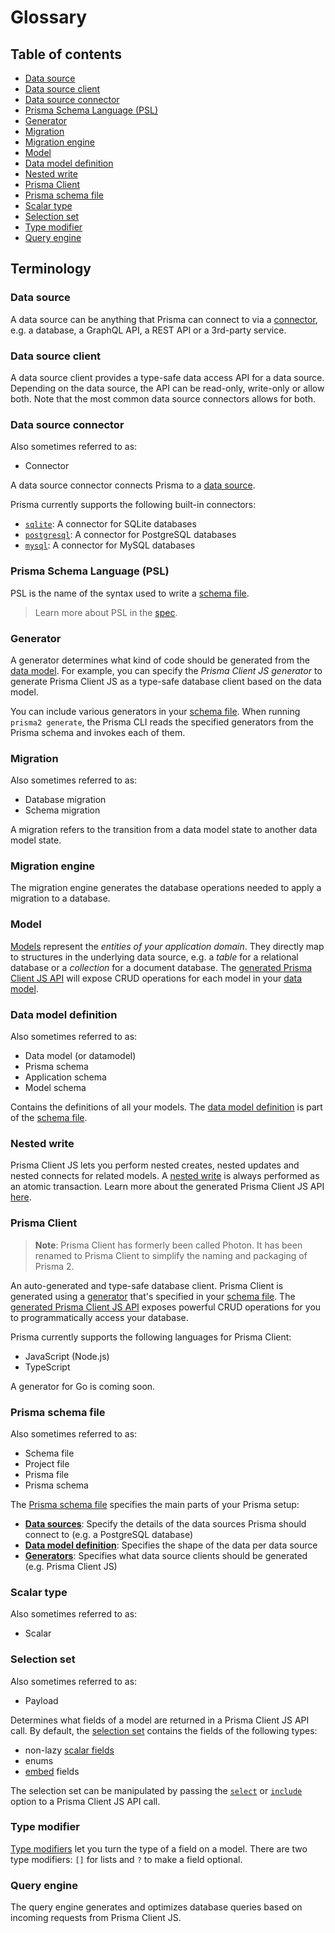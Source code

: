 # Glossary


<!-- ### Composite model

A composite model is a model that doesn't directly map to a structure (e.g. a _table_ or a _collection_) in the underlying data source. Instead, it's composed out of multiple parts from the underlying database. -->

## Table of contents

- [Data source]()
- [Data source client]()
- [Data source connector](#data-source-connector)
- [Prisma Schema Language (PSL)](#prisma-schema-language-psl)
- [Generator](#generator)
- [Migration](#migration)
- [Migration engine](#migration-engine)
- [Model](#model)
- [Data model definition](#data-model-definition)
- [Nested write](#nested-write)
- [Prisma Client](#prisma-client)
- [Prisma schema file](#prisma-schema-file)
- [Scalar type](#scalar-type)
- [Selection set](#selection-set)
- [Type modifier](#type-modifier)
- [Query engine](#query-engine)

## Terminology

### Data source

A data source can be anything that Prisma can connect to via a [connector](#data-source-connector), e.g. a database, a GraphQL API, a REST API or a 3rd-party service.

### Data source client

A data source client provides a type-safe data access API for a data source. Depending on the data source, the API can be read-only, write-only or allow both. Note that the most common data source connectors allows for both.

### Data source connector

Also sometimes referred to as:

- Connector

A data source connector connects Prisma to a [data source](#data-source). 

Prisma currently supports the following built-in connectors:

- [`sqlite`](./core/connectors/sqlite.md): A connector for SQLite databases
- [`postgresql`](./core/connectors/postgresql.md): A connector for PostgreSQL databases
- [`mysql`](./core/connectors/mysql.md): A connector for MySQL databases

### Prisma Schema Language (PSL)

PSL is the name of the syntax used to write a [schema file](#prisma-schema-file).

> Learn more about PSL in the [spec](https://github.com/prisma/specs/tree/master/prisma-schema-language).

### Generator

A generator determines what kind of code should be generated from the [data model](#data-model-definition). For example, you can specify the _Prisma Client JS generator_ to generate Prisma Client JS as a type-safe database client based on the data model.

You can include various generators in your [schema file](#prisma-schema-file). When running `prisma2 generate`, the Prisma CLI reads the specified generators from the Prisma schema and invokes each of them.


### Migration

Also sometimes referred to as:

- Database migration
- Schema migration

A migration refers to the transition from a data model state to another data model state. 

### Migration engine

The migration engine generates the database operations needed to apply a migration to a database.

### Model

[Models](./data-modeling.md#models) represent the _entities of your application domain_. They directly map to structures in the underlying data source, e.g. a _table_ for a relational database or a _collection_ for a document database. The [generated Prisma Client JS API](./prisma-client-js/api.md) will expose CRUD operations for each model in your [data model](#data-model-definition).

### Data model definition

Also sometimes referred to as: 

- Data model (or datamodel)
- Prisma schema
- Application schema
- Model schema

Contains the definitions of all your models. The [data model definition](./data-modeling.md#data-model-definition) is part of the [schema file](#prisma-schema-file).

### Nested write

Prisma Client JS lets you perform nested creates, nested updates and nested connects for related models. A [nested write](./relations.md#nested-writes) is always performed as an atomic transaction. Learn more about the generated Prisma Client JS API [here](./prisma-client-js/api.md).

### Prisma Client

> **Note**: Prisma Client has formerly been called Photon. It has been renamed to Prisma Client to simplify the naming and packaging of Prisma 2.

An auto-generated and type-safe database client. Prisma Client is generated using a [generator](#generator) that's specified in your [schema file](#prisma-schema-file). The [generated Prisma Client JS API](./prisma-client-js/api.md) exposes powerful CRUD operations for you to programmatically access your database.

Prisma currently supports the following languages for Prisma Client:

- JavaScript (Node.js)
- TypeScript

A generator for Go is coming soon.

### Prisma schema file

Also sometimes referred to as:

- Schema file
- Project file
- Prisma file
- Prisma schema

The [Prisma schema file](./prisma-schema-file.md) specifies the main parts of your Prisma setup:

- [**Data sources**](#data-source): Specify the details of the data sources Prisma should connect to (e.g. a PostgreSQL database)
- [**Data model definition**](#data-model-definition): Specifies the shape of the data per data source
- [**Generators**](#generator): Specifies what data source clients should be generated (e.g. Prisma Client JS)

### Scalar type

Also sometimes referred to as: 

- Scalar

### Selection set

Also sometimes referred to as: 

- Payload

Determines what fields of a model are returned in a Prisma Client JS API call. By default, the [selection set](./prisma-client-js/api.md#selection-sets) contains the fields of the following types:

- non-lazy [scalar fields](./data-modeling.md#scalar-types)
- enums
- [embed](./data-modeling.md#embeds) fields

The selection set can be manipulated by passing the [`select`](./prisma-client-js/api.md#select-exclusively-via-select) or [`include`](./prisma-client-js/api.md#include-additionally-via-include) option to a Prisma Client JS API call.

### Type modifier

[Type modifiers](./data-modeling.md#type-modifiers) let you turn the type of a field on a model. There are two type modifiers: `[]` for lists and `?` to make a field optional. 

### Query engine

The query engine generates and optimizes database queries based on incoming requests from Prisma Client JS. 
